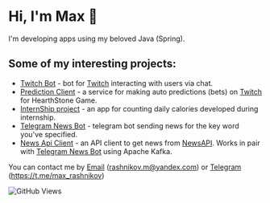 # Hi, I'm Max 👋
I'm developing apps using my beloved Java (Spring).
## Some of my interesting projects:
*  [Twitch Bot](https://github.com/MaxonRash/SpringBootTwitchBot) - bot for [Twitch](https://twitch.tv) interacting with users via chat.
*  [Prediction Client](https://github.com/MaxonRash/prediction_client_3) - a service for making auto predictions (bets) on [Twitch](https://twitch.tv) for HearthStone Game.
*  [InternShip project](https://github.com/MaxonRash/topjava) - an app for counting daily calories developed during internship.
*  [Telegram News Bot](https://github.com/MaxonRash/NewsTelegramBot) - telegram bot sending news for the key word you've specified.
*  [News Api Client](https://github.com/MaxonRash/NewsAPIClient) - an API client to get news from [NewsAPI](https://newsapi.org). Works in pair with [Telegram News Bot](https://github.com/MaxonRash/NewsTelegramBot) using Apache Kafka.

You can contact me by [Email](rashnikov.m@yandex.com) (rashnikov.m@yandex.com) or [Telegram](https://t.me/max_rashnikov) (https://t.me/max_rashnikov)

![GitHub Views](https://komarev.com/ghpvc/?username=maxonrash&color=FAC151)
